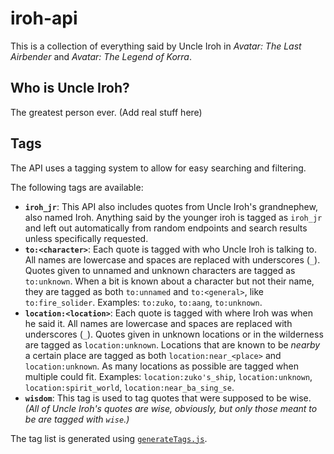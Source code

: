 # iroh-api

This is a collection of everything said by Uncle Iroh in _Avatar: The Last Airbender_ and _Avatar: The Legend of Korra_.

## Who is Uncle Iroh?

The greatest person ever. (Add real stuff here)

## Tags

The API uses a tagging system to allow for easy searching and filtering.

The following tags are available:

-   **`iroh_jr`**: This API also includes quotes from Uncle Iroh's grandnephew, also named Iroh. Anything said by the younger iroh is tagged as `iroh_jr` and left out automatically from random endpoints and search results unless specifically requested.
-   **`to:<character>`**: Each quote is tagged with who Uncle Iroh is talking to. All names are lowercase and spaces are replaced with underscores (`_`). Quotes given to unnamed and unknown characters are tagged as `to:unknown`. When a bit is known about a character but not their name, they are tagged as both `to:unnamed` and `to:<general>`, like `to:fire_solider`. Examples: `to:zuko`, `to:aang`, `to:unknown`.
-   **`location:<location>`**: Each quote is tagged with where Iroh was when he said it. All names are lowercase and spaces are replaced with underscores (`_`). Quotes given in unknown locations or in the wilderness are tagged as `location:unknown`. Locations that are known to be _nearby_ a certain place are tagged as both `location:near_<place>` and `location:unknown`. As many locations as possible are tagged when multiple could fit. Examples: `location:zuko's_ship`, `location:unknown`, `location:spirit_world`, `location:near_ba_sing_se`.
-   **`wisdom`**: This tag is used to tag quotes that were supposed to be wise. _(All of Uncle Iroh's quotes are wise, obviously, but only those meant to be are tagged with `wise`.)_

The tag list is generated using [`generateTags.js`](generateTags.js).
